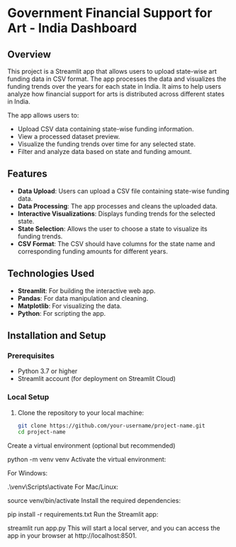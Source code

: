 # **Government Financial Support for Art - India Dashboard**

## **Overview**
This project is a Streamlit app that allows users to upload state-wise art funding data in CSV format. The app processes the data and visualizes the funding trends over the years for each state in India. It aims to help users analyze how financial support for arts is distributed across different states in India.

The app allows users to:
- Upload CSV data containing state-wise funding information.
- View a processed dataset preview.
- Visualize the funding trends over time for any selected state.
- Filter and analyze data based on state and funding amount.

## **Features**
- **Data Upload**: Users can upload a CSV file containing state-wise funding data.
- **Data Processing**: The app processes and cleans the uploaded data.
- **Interactive Visualizations**: Displays funding trends for the selected state.
- **State Selection**: Allows the user to choose a state to visualize its funding trends.
- **CSV Format**: The CSV should have columns for the state name and corresponding funding amounts for different years.



## **Technologies Used**
- **Streamlit**: For building the interactive web app.
- **Pandas**: For data manipulation and cleaning.
- **Matplotlib**: For visualizing the data.
- **Python**: For scripting the app.

## **Installation and Setup**

### **Prerequisites**
- Python 3.7 or higher
- Streamlit account (for deployment on Streamlit Cloud)

### **Local Setup**
1. Clone the repository to your local machine:
   ```bash
   git clone https://github.com/your-username/project-name.git
   cd project-name
Create a virtual environment (optional but recommended)

python -m venv venv
Activate the virtual environment:

For Windows:

.\venv\Scripts\activate
For Mac/Linux:

source venv/bin/activate
Install the required dependencies:

pip install -r requirements.txt
Run the Streamlit app:

streamlit run app.py
This will start a local server, and you can access the app in your browser at http://localhost:8501.

